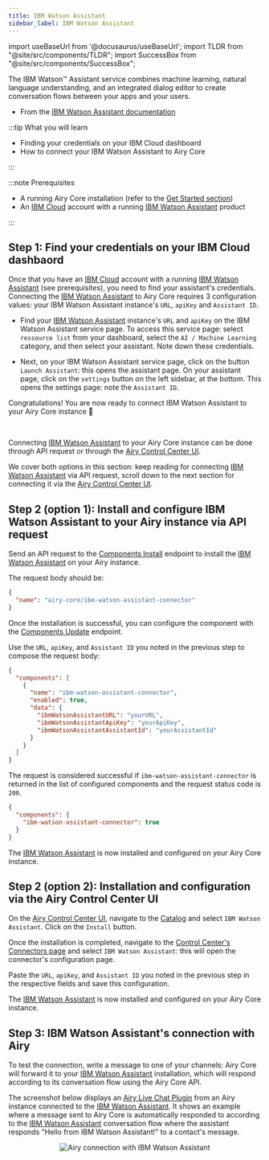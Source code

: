 ```yaml
---
title: IBM Watson Assistant
sidebar_label: IBM Watson Assistant
---
```


import useBaseUrl from '@docusaurus/useBaseUrl';
import TLDR from "@site/src/components/TLDR";
import SuccessBox from "@site/src/components/SuccessBox";

<TLDR>

The IBM Watson™ Assistant service combines machine learning, natural language understanding, and an integrated dialog editor to create conversation flows between your apps and your users.

- From the [IBM Watson Assistant documentation](https://cloud.ibm.com/apidocs/assistant/assistant-v2#introduction)

</TLDR>

:::tip What you will learn

- Finding your credentials on your IBM Cloud dashboard
- How to connect your IBM Watson Assistant to Airy Core

:::

:::note Prerequisites

- A running Airy Core installation (refer to the [Get
  Started section](getting-started/installation/introduction.md))
- An [IBM Cloud](https://www.ibm.com/cloud) account with a running [IBM Watson Assistant](https://cloud.ibm.com/catalog/services/watson-assistant) product

:::

## Step 1: Find your credentials on your IBM Cloud dashbaord

Once that you have an [IBM Cloud](https://www.ibm.com/cloud) account with a running [IBM Watson Assistant](https://cloud.ibm.com/catalog/services/watson-assistant) (see prerequisites), you need to find your assistant's credentials. Connecting the [IBM Watson Assistant](https://cloud.ibm.com/catalog/services/watson-assistant) to Airy Core requires 3 configuration values: your IBM Watson Assistant instance's `URL`, `apiKey` and `Assistant ID`.

- Find your [IBM Watson Assistant](https://cloud.ibm.com/catalog/services/watson-assistant) instance's `URL` and `apiKey` on the IBM Watson Assistant service page. To access this service page: select `ressource list` from your dashboard, select the `AI / Machine Learning` category, and then select your assistant. Note down these credentials.

- Next, on your IBM Watson Assistant service page, click on the button `Launch Assistant`: this opens the assistant page. On your assistant page, click on the `settings` button on the left sidebar, at the bottom. This opens the settings page: note the `Assistant ID`.

<SuccessBox>

Congratulations! You are now ready to connect IBM Watson Assistant to your Airy Core instance 🎉

</SuccessBox>
<br />

Connecting [IBM Watson Assistant](https://cloud.ibm.com/catalog/services/watson-assistant) to your Airy Core instance can be done through API request or through the [Airy Control Center UI](/ui/control-center/introduction).

We cover both options in this section: keep reading for connecting [IBM Watson Assistant](https://cloud.ibm.com/catalog/services/watson-assistant) via
API request, scroll down to the next section for connecting it via the [Airy Control Center UI](/ui/control-center/introduction).

## Step 2 (option 1): Install and configure IBM Watson Assistant to your Airy instance via API request

Send an API request to the [Components Install](/api/endpoints/components#install) endpoint to install the [IBM Watson Assistant](https://cloud.ibm.com/catalog/services/watson-assistant) on your Airy instance.

The request body should be:

```json
{
  "name": "airy-core/ibm-watson-assistant-connector"
}
```

Once the installation is successful, you can configure the component with the [Components Update](/api/endpoints/components#update) endpoint.

Use the `URL`, `apiKey`, and `Assistant ID` you noted in the previous step to compose the request body:

```json
{
  "components": [
    {
      "name": "ibm-watson-assistant-connector",
      "enabled": true,
      "data": {
        "ibmWatsonAssistantURL": "yourURL",
        "ibmWatsonAssistantApiKey": "yourApiKey",
        "ibmWatsonAssistantAssistantId": "yourAssistantId"
      }
    }
  ]
}
```

The request is considered successful if `ibm-watson-assistant-connector` is returned in the list of configured components and the request status code is `200`.

```json
{
  "components": {
    "ibm-watson-assistant-connector": true
  }
}
```

The [IBM Watson Assistant](https://cloud.ibm.com/catalog/services/watson-assistant) is now installed and configured on your Airy Core instance.

## Step 2 (option 2): Installation and configuration via the Airy Control Center UI

On the [Airy Control Center UI](/ui/control-center/introduction), navigate to the [Catalog](/ui/control-center/catalog) and select `IBM Watson Assistant`. Click on the `Install` button.

Once the installation is completed, navigate to the [Control Center's Connectors page](/ui/control-center/connectors) and select `IBM Watson Assistant`: this will open the connector's configuration page.

Paste the `URL`, `apiKey`, and `Assistant ID` you noted in the previous step in the respective fields and save this configuration.

The [IBM Watson Assistant](https://cloud.ibm.com/catalog/services/watson-assistant) is now installed and configured on your Airy Core instance.

## Step 3: IBM Watson Assistant's connection with Airy

To test the connection, write a message to one of your channels: Airy Core will
forward it to your [IBM Watson Assistant](https://cloud.ibm.com/catalog/services/watson-assistant) installation, which will respond according to its conversation flow using the Airy Core API.

The screenshot below displays an [Airy Live Chat Plugin](/sources/chatplugin/overview) from an Airy instance connected to the [IBM Watson Assistant](https://cloud.ibm.com/catalog/services/watson-assistant). It shows an example where a message sent to Airy Core is automatically responded to according to the [IBM Watson Assistant](https://cloud.ibm.com/catalog/services/watson-assistant) conversation flow where the assistant responds "Hello from IBM Watson Assistant!" to a contact's message.

<center><img alt="Airy connection with IBM Watson Assistant " src={useBaseUrl('img/integrations/ibmWatsonAssistant/messagingExample.png')} /></center>
